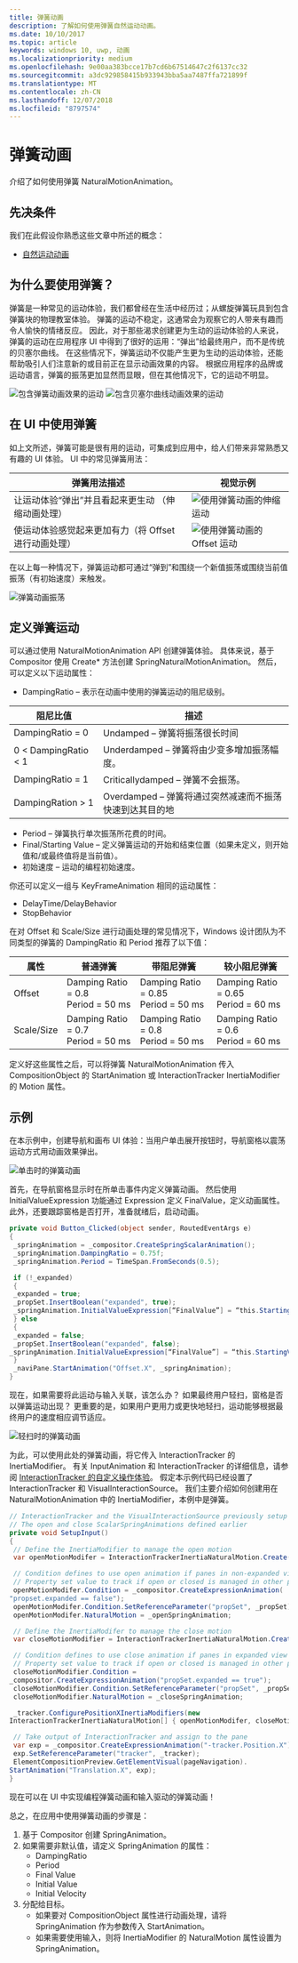 ```yaml
---
title: 弹簧动画
description: 了解如何使用弹簧自然运动动画。
ms.date: 10/10/2017
ms.topic: article
keywords: windows 10, uwp, 动画
ms.localizationpriority: medium
ms.openlocfilehash: 9e00aa383bcce17b7cd6b67514647c2f6137cc32
ms.sourcegitcommit: a3dc929858415b933943bba5aa7487ffa721899f
ms.translationtype: MT
ms.contentlocale: zh-CN
ms.lasthandoff: 12/07/2018
ms.locfileid: "8797574"
---
```

# <a name="spring-animations"></a>弹簧动画

介绍了如何使用弹簧 NaturalMotionAnimation。

## <a name="prerequisites"></a>先决条件

我们在此假设你熟悉这些文章中所述的概念：

- [自然运动动画](natural-animations.md)

## <a name="why-springs"></a>为什么要使用弹簧？

弹簧是一种常见的运动体验，我们都曾经在生活中经历过；从螺旋弹簧玩具到包含弹簧块的物理教室体验。 弹簧的运动不稳定，这通常会为观察它的人带来有趣而令人愉快的情绪反应。 因此，对于那些渴求创建更为生动的运动体验的人来说，弹簧的运动在应用程序 UI 中得到了很好的运用：“弹出”给最终用户，而不是传统的贝塞尔曲线。 在这些情况下，弹簧运动不仅能产生更为生动的运动体验，还能帮助吸引人们注意新的或目前正在显示动画效果的内容。 根据应用程序的品牌或运动语言，弹簧的振荡更加显然而显眼，但在其他情况下，它的运动不明显。

![包含弹簧动画效果的运动](images/animation/offset-spring.gif)
![包含贝塞尔曲线动画效果的运动](images/animation/offset-cubic-bezier.gif)

## <a name="using-springs-in-your-ui"></a>在 UI 中使用弹簧

如上文所述，弹簧可能是很有用的运动，可集成到应用中，给人们带来非常熟悉又有趣的 UI 体验。 UI 中的常见弹簧用法：

| 弹簧用法描述 | 视觉示例 |
| ------------------------ | -------------- |
| 让运动体验“弹出”并且看起来更生动  （伸缩动画处理） | ![使用弹簧动画的伸缩运动](images/animation/scale-spring.gif) |
| 使运动体验感觉起来更加有力（将 Offset 进行动画处理） | ![使用弹簧动画的 Offset 运动](images/animation/offset-spring.gif) |

在以上每一种情况下，弹簧运动都可通过“弹到”和围绕一个新值振荡或围绕当前值振荡（有初始速度）来触发。

![弹簧动画振荡](images/animation/spring-animation-diagram.png)

## <a name="defining-your-spring-motion"></a>定义弹簧运动

可以通过使用 NaturalMotionAnimation API 创建弹簧体验。 具体来说，基于 Compositor 使用 Create* 方法创建 SpringNaturalMotionAnimation。 然后，可以定义以下运动属性：

- DampingRatio – 表示在动画中使用的弹簧运动的阻尼级别。

| 阻尼比值 | 描述 |
| ------------------- | ----------- |
| DampingRatio = 0 | Undamped – 弹簧将振荡很长时间 |
| 0 < DampingRatio < 1 | Underdamped – 弹簧将由少变多增加振荡幅度。 |
| DampingRatio = 1 | Criticallydamped – 弹簧不会振荡。 |
| DampingRation > 1 | Overdamped – 弹簧将通过突然减速而不振荡快速到达其目的地 |

- Period – 弹簧执行单次振荡所花费的时间。
- Final/Starting Value – 定义弹簧运动的开始和结束位置（如果未定义，则开始值和/或最终值将是当前值）。
- 初始速度 – 运动的编程初始速度。

你还可以定义一组与 KeyFrameAnimation 相同的运动属性：

- DelayTime/DelayBehavior
- StopBehavior

在对 Offset 和 Scale/Size 进行动画处理的常见情况下，Windows 设计团队为不同类型的弹簧的 DampingRatio 和 Period 推荐了以下值：

| 属性 | 普通弹簧 | 带阻尼弹簧 | 较小阻尼弹簧 |
| -------- | ------------- | --------------- | -------------------- |
| Offset | Damping Ratio = 0.8 <br/> Period = 50 ms | Damping Ratio = 0.85 <br/> Period = 50 ms | Damping Ratio = 0.65 <br/> Period = 60 ms |
| Scale/Size | Damping Ratio = 0.7 <br/> Period = 50 ms | Damping Ratio = 0.8 <br/> Period = 50 ms | Damping Ratio = 0.6 <br/> Period = 60 ms |

定义好这些属性之后，可以将弹簧 NaturalMotionAnimation 传入 CompositionObject 的 StartAnimation 或 InteractionTracker InertiaModifier 的 Motion 属性。

## <a name="example"></a>示例

在本示例中，创建导航和画布 UI 体验：当用户单击展开按钮时，导航窗格以震荡运动方式用动画效果弹出。

![单击时的弹簧动画](images/animation/spring-animation-on-click.gif)

首先，在导航窗格显示时在所单击事件内定义弹簧动画。 然后使用 InitialValueExpression 功能通过 Expression 定义 FinalValue，定义动画属性。 此外，还要跟踪窗格是否打开，准备就绪后，启动动画。

```csharp
private void Button_Clicked(object sender, RoutedEventArgs e)
{
 _springAnimation = _compositor.CreateSpringScalarAnimation();
 _springAnimation.DampingRatio = 0.75f;
 _springAnimation.Period = TimeSpan.FromSeconds(0.5);

 if (!_expanded)
 {
 _expanded = true;
 _propSet.InsertBoolean("expanded", true);
 _springAnimation.InitialValueExpression[“FinalValue”] = “this.StartingValue + 250”;
 } else
 {
 _expanded = false;
 _propSet.InsertBoolean("expanded", false);
_springAnimation.InitialValueExpression[“FinalValue”] = “this.StartingValue - 250”;
 }
 _naviPane.StartAnimation("Offset.X", _springAnimation);
}
```

现在，如果需要将此运动与输入关联，该怎么办？ 如果最终用户轻扫，窗格是否以弹簧运动出现？ 更重要的是，如果用户更用力或更快地轻扫，运动能够根据最终用户的速度相应调节适应。

![轻扫时的弹簧动画](images/animation/spring-animation-on-swipe.gif)

为此，可以使用此处的弹簧动画，将它传入 InteractionTracker 的 InertiaModifier。 有关 InputAnimation 和 InteractionTracker 的详细信息，请参阅 [InteractionTracker 的自定义操作体验](interaction-tracker-manipulations.md)。 假定本示例代码已经设置了 InteractionTracker 和 VisualInteractionSource。 我们主要介绍如何创建用在 NaturalMotionAnimation 中的 InertiaModifier，本例中是弹簧。

```csharp
// InteractionTracker and the VisualInteractionSource previously setup
// The open and close ScalarSpringAnimations defined earlier
private void SetupInput()
{
 // Define the InertiaModifier to manage the open motion
 var openMotionModifer = InteractionTrackerInertiaNaturalMotion.Create(compositor);

 // Condition defines to use open animation if panes in non-expanded view
 // Property set value to track if open or closed is managed in other part of code
 openMotionModifer.Condition = _compositor.CreateExpressionAnimation(
"propset.expanded == false");
 openMotionModifer.Condition.SetReferenceParameter("propSet", _propSet);
 openMotionModifer.NaturalMotion = _openSpringAnimation;

 // Define the InertiaModifer to manage the close motion
 var closeMotionModifier = InteractionTrackerInertiaNaturalMotion.Create(_compositor);

 // Condition defines to use close animation if panes in expanded view
 // Property set value to track if open or closed is managed in other part of code
 closeMotionModifier.Condition = 
_compositor.CreateExpressionAnimation("propSet.expanded == true");
 closeMotionModifier.Condition.SetReferenceParameter("propSet", _propSet);
 closeMotionModifier.NaturalMotion = _closeSpringAnimation;

 _tracker.ConfigurePositionXInertiaModifiers(new 
InteractionTrackerInertiaNaturalMotion[] { openMotionModifer, closeMotionModifier});

 // Take output of InteractionTracker and assign to the pane
 var exp = _compositor.CreateExpressionAnimation("-tracker.Position.X");
 exp.SetReferenceParameter("tracker", _tracker);
 ElementCompositionPreview.GetElementVisual(pageNavigation).
StartAnimation("Translation.X", exp);
}
```

现在可以在 UI 中实现编程弹簧动画和输入驱动的弹簧动画！

总之，在应用中使用弹簧动画的步骤是：

1. 基于 Compositor 创建 SpringAnimation。
1. 如果需要非默认值，请定义 SpringAnimation 的属性：
    - DampingRatio
    - Period
    - Final Value
    - Initial Value
    - Initial Velocity
1. 分配给目标。
    - 如果要对 CompositionObject 属性进行动画处理，请将 SpringAnimation 作为参数传入 StartAnimation。
    - 如果需要使用输入，则将 InertiaModifier 的 NaturalMotion 属性设置为 SpringAnimation。


